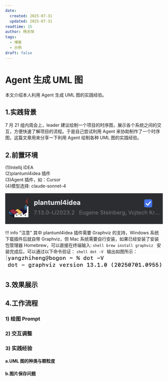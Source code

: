 ```yaml
---
date:
  created: 2025-07-31
  updated: 2025-07-31
readtime: 15
author: 杨志恒
tags:
  - 博客
  - 示例
draft: false
---
```


# Agent 生成 UML 图

本文介绍本人利用 Agent 生成 UML 图的实践经验。

<!-- more -->

## 1.实践背景
7 月 21 组内周会上，leader 建议绘制一个项目的时序图，展示各个系统之间的交互，方便快速了解项目的流程。于是自己尝试利用 Agent 来协助制作了一个时序图，这篇文章用来分享一下利用 Agent 绘制各种 UML 图的实践经验。

## 2.前置环境
(1)Intellij IDEA  
(2)plantuml4idea 插件  
(3)Agent 插件，如：Cursor  
(4)模型选择: claude-sonnet-4  

![plantuml4idea](../../assets/plantuml4idea.png)

!!! info "注意"
	其中 plantuml4idea 插件需要 Graphviz 的支持，Windows 系统下载插件后就自带 Graphviz，但 Mac 系统需要自行安装，如果已经安装了安装包管理器 Homebrew，可以直接在终端输入:
    ```shell
    brew install graphviz
    ```
    安装完成后，可以通过以下命令验证：
    ```shell
    dot -V
    ```
    输出如图所示：
    ![dot-V](../../assets/dot-V.png)

## 3.效果展示

## 4.工作流程

### 1) 绘图 Prompt

### 2) 交互调整

### 3) 实践经验

#### a.UML 图的种类与颗粒度

#### b.图片保存问题

